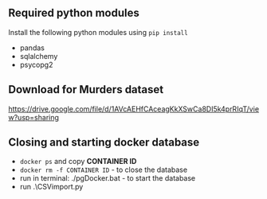 ## Required python modules

Install the following python modules using `pip install`

* pandas
* sqlalchemy
* psycopg2

## Download for Murders dataset
https://drive.google.com/file/d/1AVcAEHfCAceagKkXSwCa8DI5k4prRIqT/view?usp=sharing 

## Closing and starting docker database

* `docker ps` and copy **CONTAINER ID**
* `docker rm -f CONTAINER ID` - to close the database
* run in terminal: ./pgDocker.bat - to start the database
* run .\CSVimport.py 
